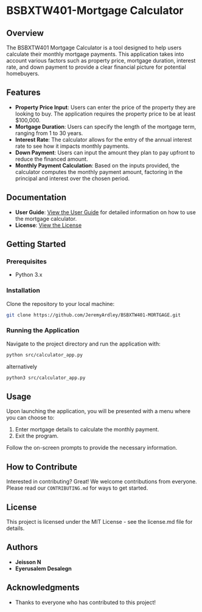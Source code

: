 # BSBXTW401-Mortgage Calculator

## Overview

The BSBXTW401 Mortgage Calculator is a tool designed to help users calculate their monthly mortgage payments. This application takes into account various factors such as property price, mortgage duration, interest rate, and down payment to provide a clear financial picture for potential homebuyers.

## Features

- **Property Price Input**: Users can enter the price of the property they are looking to buy. The application requires the property price to be at least $100,000.
- **Mortgage Duration**: Users can specify the length of the mortgage term, ranging from 1 to 30 years.
- **Interest Rate**: The calculator allows for the entry of the annual interest rate to see how it impacts monthly payments.
- **Down Payment**: Users can input the amount they plan to pay upfront to reduce the financed amount.
- **Monthly Payment Calculation**: Based on the inputs provided, the calculator computes the monthly payment amount, factoring in the principal and interest over the chosen period.

## Documentation

- **User Guide**: [View the User Guide](userguide.md) for detailed information on how to use the mortgage calculator.
- **License**: [View the License](license.md)

## Getting Started

### Prerequisites

- Python 3.x

### Installation

Clone the repository to your local machine:

```bash
git clone https://github.com/JeremyArdley/BSBXTW401-MORTGAGE.git
```

### Running the Application

Navigate to the project directory and run the application with:

```bash
python src/calculator_app.py
```

alternatively

```bash
python3 src/calculator_app.py
```

## Usage

Upon launching the application, you will be presented with a menu where you can choose to:

1. Enter mortgage details to calculate the monthly payment.
2. Exit the program.

Follow the on-screen prompts to provide the necessary information.

## How to Contribute

Interested in contributing? Great! We welcome contributions from everyone. Please read our `CONTRIBUTING.md` for ways to get started.

## License

This project is licensed under the MIT License - see the license.md file for details.

## Authors

- **Jeisson N**
- **Eyerusalem Desalegn**

## Acknowledgments

- Thanks to everyone who has contributed to this project!
